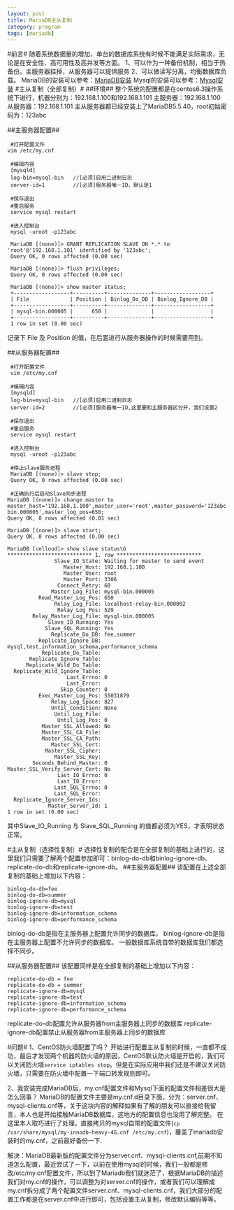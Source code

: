 ```yaml
---
layout: post
title: MariaDB主从复制
category: program 
tags: [mariadb]
---
```


#前言#
随着系统数据量的增加，单台的数据库系统有时候不能满足实际需求，无论是在安全性、高可用性及高并发等方面。
1、可以作为一种备份机制，相当于热备份。主服务器挂掉，从服务器可以提供服务
2、可以做读写分离，均衡数据库负载。
MariaDB的安装可以参考：[MariaDB安装](http://fee.im/2014/10/23/centos6.3-install-mariadb5.5.40)
Mysql的安装可以参考：[Mysql安装](http://fee.im/2014/08/20/centos6.4-mysql5.5-install)
#主从复制（全部复制）#
##环境##
整个系统的配置都是在centos6.3操作系统下进行，机器分别为：192.168.1.100和192.168.1.101
主服务器：192.168.1.100
从服务器：192.168.1.101
主从服务器都已经安装上了MariaDB5.5.40，root初始密码为：123abc

##主服务器配置##
```
 #打开配置文件
vim /etc/my.cnf

 #编辑内容
 [mysqld]
 log-bin=mysql-bin   //[必须]启用二进制日志
 server-id=1         //[必须]服务器唯一ID，默认是1
 
 #保存退出
 #重启服务
 service mysql restart
 
 #进入控制台
 mysql -uroot -p123abc
 
 MariaDB [(none)]> GRANT REPLICATION SLAVE ON *.* to 'root'@'192.168.1.101' identified by '123abc';
 Query OK, 0 rows affected (0.00 sec)

 MariaDB [(none)]> flush privileges;
 Query OK, 0 rows affected (0.00 sec)

 MariaDB [(none)]> show master status;
 +------------------+----------+--------------+------------------+
 | File             | Position | Binlog_Do_DB | Binlog_Ignore_DB |
 +------------------+----------+--------------+------------------+
 | mysql-bin.000005 |      650 |              |                  |
 +------------------+----------+--------------+------------------+
 1 row in set (0.00 sec)

```
记录下 File 及 Position 的值，在后面进行从服务器操作的时候需要用到。

##从服务器配置##
```
 #打开配置文件
 vim /etc/my.cnf
 
 #编辑内容
 [mysqld]
 log-bin=mysql-bin   //[必须]启用二进制日志
 server-id=2         //[必须]服务器唯一ID,这里要和主服务器区分开，我们设置2
 
 #保存退出
 #重启服务
 service mysql restart
 
 #进入控制台
 mysql -uroot -p123abc
 
 #停止slave服务进程
 MariaDB [(none)]> slave stop;
 Query OK, 0 rows affected (0.00 sec)
 
 #正确执行后启动Slave同步进程
MariaDB [(none)]> change master to master_host='192.168.1.100',master_user='root',master_password='123abc',master_log_file='mysql-bin.000005',master_log_pos=650;
Query OK, 0 rows affected (0.01 sec)

MariaDB [(none)]> slave start;
Query OK, 0 rows affected (0.00 sec)

MariaDB [celloud]> show slave status\G
*************************** 1. row ***************************
               Slave_IO_State: Waiting for master to send event
                  Master_Host: 192.168.1.100
                  Master_User: root
                  Master_Port: 3306
                Connect_Retry: 60
              Master_Log_File: mysql-bin.000005
          Read_Master_Log_Pos: 650
               Relay_Log_File: localhost-relay-bin.000002
                Relay_Log_Pos: 529
        Relay_Master_Log_File: mysql-bin.000005
             Slave_IO_Running: Yes
            Slave_SQL_Running: Yes
              Replicate_Do_DB: fee,summer
          Replicate_Ignore_DB: mysql,test,information_schema,performance_schema
           Replicate_Do_Table:
       Replicate_Ignore_Table:
      Replicate_Wild_Do_Table:
  Replicate_Wild_Ignore_Table:
                   Last_Errno: 0
                   Last_Error:
                 Skip_Counter: 0
          Exec_Master_Log_Pos: 55031879
              Relay_Log_Space: 827
              Until_Condition: None
               Until_Log_File:
                Until_Log_Pos: 0
           Master_SSL_Allowed: No
           Master_SSL_CA_File:
           Master_SSL_CA_Path:
              Master_SSL_Cert:
            Master_SSL_Cipher:
               Master_SSL_Key:
        Seconds_Behind_Master: 0
Master_SSL_Verify_Server_Cert: No
                Last_IO_Errno: 0
                Last_IO_Error:
               Last_SQL_Errno: 0
               Last_SQL_Error:
  Replicate_Ignore_Server_Ids:
             Master_Server_Id: 1
1 row in set (0.00 sec)

```
其中Slave_IO_Running 与 Slave_SQL_Running 的值都必须为YES，才表明状态正常。

#主从复制（选择性复制）#
选择性复制的配合是在全部复制的基础上进行的，这里我们只需要了解两个配置参加即可：binlog-do-db和binlog-ignore-db、replicate-do-db和replicate-ignore-db。
##主服务器配置##
该配置在上述全部复制的基础上增加以下内容：

```
binlog-do-db=fee
binlog-do-db=summer
binlog-ignore-db=mysql
binlog-ignore-db=test
binlog-ignore-db=information_schema
binlog-ignore-db=performance_schema
```

binlog-do-db是指在主服务器上配置允许同步的数据库。
binlog-ignore-db是指在主服务器上配置不允许同步的数据库。
一般数据库系统自带的数据库我们都选择不同步。

##从服务器配置##
该配置同样是在全部复制的基础上增加以下内容：

```
replicate-do-db = fee
replicate-do-db = summer
replicate-ignore-db=mysql
replicate-ignore-db=test
replicate-ignore-db=information_schema
replicate-ignore-db=performance_schema
```

replicate-do-db配置允许从服务器from主服务器上同步的数据库
replicate-ignore-db配置禁止从服务器from主服务器上同步的数据库

#问题#
1、CentOS防火墙配置了吗？
开始进行配置主从复制的时候，一直都不成功，最后才发现两个机器的防火墙的原因，CentOS默认防火墙是开启的，我们可以关闭防火墙`service iptables stop`。但是在实际应用中我们还是不建议关闭防火墙，只需要在防火墙中配置一下端口转发规则即可。

2、我安装完成MariaDB后，my.cnf配置文件和Mysql下面的配置文件相差很大是怎么回事？
MariaDB的配置文件主要是my.cnf.d目录下面，分为：server.cnf、mysql-clients.cnf等，关于这块内容的解释如果有了解的朋友可以直接给我留言，本人也是开始接触MariaDB数据库，这地方的配置信息也没用了解完整。
在这里本人取巧进行了处理，直接拷贝的mysql自带的配置文件(`cp /usr/share/mysql/my-innodb-heavy-4G.cnf /etc/my.cnf`)，覆盖了mariadb安装时的my.cnf，之前最好备份一下.

解决：MariaDB最新版的配置文件分为server.cnf、mysql-clients.cnf,前期不知道怎么配置，最近尝试了一下，以前在使用mysql的时候，我们一般都是修改/etc/my.cnf配置文件，所以到了Mariadb我们就迷茫了，根据MariaDB的描述我们对my.cnf的操作，可以调整为对server.cnf的操作，或者我们可以理解成my.cnf拆分成了两个配置文件server.cnf、mysql-clients.cnf，我们大部分的配置工作都是在server.cnf中进行即可，包括设置主从复制，修改默认编码等等。


